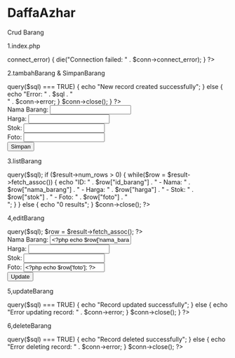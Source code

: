 # DaffaAzhar
Crud Barang 

1.index.php

<?php
$host = "localhost";
$username = "root";
$password = "";
$dbname = "your_database_name";

$conn = new mysqli($host, $username, $password, $dbname);

if ($conn->connect_error) {
    die("Connection failed: " . $conn->connect_error);
}
?>

2.tambahBarang &  SimpanBarang

<?php
include 'connect.php';

if(isset($_POST['submit'])) {
    $nama_barang = $_POST['nama_barang'];
    $harga = $_POST['harga'];
    $stok = $_POST['stok'];
    $foto = $_POST['foto'];

    $sql = "INSERT INTO DataBarang (nama_barang, harga, stok, foto) 
            VALUES ('$nama_barang', '$harga', '$stok', '$foto')";

    if ($conn->query($sql) === TRUE) {
        echo "New record created successfully";
    } else {
        echo "Error: " . $sql . "<br>" . $conn->error;
    }

    $conn->close();
}
?>
<form action="insert.php" method="POST">
    Nama Barang: <input type="text" name="nama_barang" required><br>
    Harga: <input type="number" name="harga" required><br>
    Stok: <input type="number" name="stok" required><br>
    Foto: <input type="text" name="foto" required><br>
    <input type="submit" name="submit" value="Simpan">
</form>



3.listBarang 

<?php
include 'connect.php';

$sql = "SELECT * FROM DataBarang";
$result = $conn->query($sql);

if ($result->num_rows > 0) {
    while($row = $result->fetch_assoc()) {
        echo "ID: " . $row["id_barang"] . " - Nama: " . $row["nama_barang"] . " - Harga: " . $row["harga"] . " - Stok: " . $row["stok"] . " - Foto: " . $row["foto"] . "<br>";
    }
} else {
    echo "0 results";
}

$conn->close();
?>

4,editBarang 

<?php
include 'connect.php';
$id = $_GET['id'];

$sql = "SELECT * FROM DataBarang WHERE id_barang='$id'";
$result = $conn->query($sql);
$row = $result->fetch_assoc();
?>

<form action="update.php" method="POST">
    <input type="hidden" name="id_barang" value="<?php echo $row['id_barang']; ?>">
    Nama Barang: <input type="text" name="nama_barang" value="<?php echo $row['nama_barang']; ?>"><br>
    Harga: <input type="number" name="harga" value="<?php echo $row['harga']; ?>"><br>
    Stok: <input type="number" name="stok" value="<?php echo $row['stok']; ?>"><br>
    Foto: <input type="text" name="foto" value="<?php echo $row['foto']; ?>"><br>
    <input type="submit" name="update" value="Update">
</form>

5,updateBarang

<?php
include 'connect.php';

if(isset($_POST['update'])) {
    $id_barang = $_POST['id_barang'];
    $nama_barang = $_POST['nama_barang'];
    $harga = $_POST['harga'];
    $stok = $_POST['stok'];
    $foto = $_POST['foto'];

    $sql = "UPDATE DataBarang SET nama_barang='$nama_barang', harga='$harga', stok='$stok', foto='$foto' WHERE id_barang='$id_barang'";

    if ($conn->query($sql) === TRUE) {
        echo "Record updated successfully";
    } else {
        echo "Error updating record: " . $conn->error;
    }

    $conn->close();
}
?>

6,deleteBarang

<?php
include 'connect.php';

$id = $_GET['id'];

$sql = "DELETE FROM DataBarang WHERE id_barang='$id'";

if ($conn->query($sql) === TRUE) {
    echo "Record deleted successfully";
} else {
    echo "Error deleting record: " . $conn->error;
}

$conn->close();
?>

